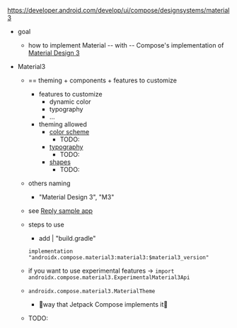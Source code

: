 https://developer.android.com/develop/ui/compose/designsystems/material3

* goal
  * how to implement Material -- with -- Compose's implementation of [Material Design 3](https://m3.material.io/)

* Material3
  * == theming + components + features to customize
    * features to customize
      * dynamic color
      * typography
      * ...
    * theming allowed
      * [color scheme](https://m3.material.io/styles/color/system/overview)
        * TODO:
      * [typography](https://m3.material.io/styles/typography/overview)
        * TODO:
      * [shapes](https://m3.material.io/styles/shape/overview)
        * TODO:
  * others naming
    * "Material Design 3", "M3"
  * see [Reply sample app](https://github.com/dancer1325/android-jetpackcompose-samples/tree/main/Reply)
  * steps to use 
    * add | "build.gradle"
    
    `implementation "androidx.compose.material3:material3:$material3_version"`
  * if you want to use experimental features -> 
    `import androidx.compose.material3.ExperimentalMaterial3Api`
  * `androidx.compose.material3.MaterialTheme`
    * 👀way that Jetpack Compose implements it👀
  * TODO:
